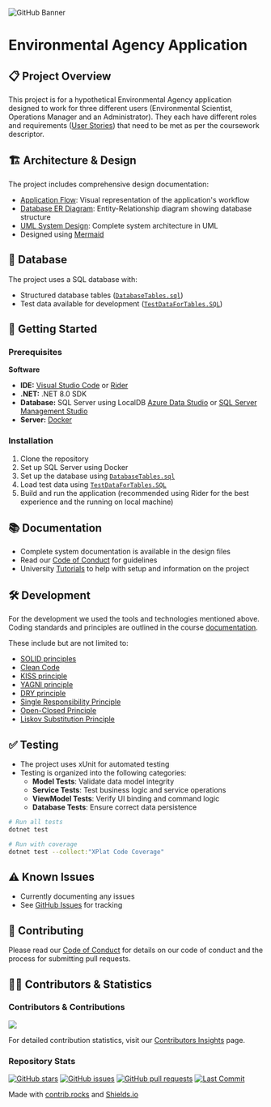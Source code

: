 ![GitHub Banner](https://capsule-render.vercel.app/api?type=wave&color=gradient&height=150&section=header&text=SET09102-CourseWork&fontSize=50&fontAlign=50&fontAlignY=35)

# Environmental Agency Application

## 📋 Project Overview
This project is for a hypothetical Environmental Agency application designed to work for three different users (Environmental Scientist, Operations Manager and an Administrator). They each have different roles and requirements ([User Stories](./USER_STORIES.md)) that need to be met as per the coursework descriptor.

## 🏗 Architecture & Design
The project includes comprehensive design documentation:
- [Application Flow](./AppFlow.mmd): Visual representation of the application's workflow
- [Database ER Diagram](./DBerDiagram.mmd): Entity-Relationship diagram showing database structure
- [UML System Design](./UMLSystemDesign.mmd): Complete system architecture in UML
- Designed using [Mermaid](https://mermaid-js.github.io/mermaid-live-editor/)

## 💾 Database
The project uses a SQL database with:
- Structured database tables ([`DatabaseTables.sql`](./DatabaseTables.sql))
- Test data available for development ([`TestDataForTables.SQL`](./TestDataForTables.SQL))

## 🚀 Getting Started

### Prerequisites
**Software**
- **IDE:** [Visual Studio Code](https://code.visualstudio.com/) or [Rider](https://www.jetbrains.com/rider/)
- **.NET:** .NET 8.0 SDK
- **Database:** SQL Server using LocalDB [Azure Data Studio](https://azure.microsoft.com/en-us/products/data-studio/) or [SQL Server Management Studio](https://docs.microsoft.com/en-us/sql/ssms/download-sql-server-management-studio-ssms?view=sql-server-ver15)
- **Server:** [Docker](https://www.docker.com/)

### Installation
1. Clone the repository
2. Set up SQL Server using Docker
3. Set up the database using [`DatabaseTables.sql`](./DatabaseTables.sql)
4. Load test data using [`TestDataForTables.SQL`](./TestDataForTables.SQL)
5. Build and run the application (recommended using Rider for the best experience and the running on local machine)

## 📚 Documentation
- Complete system documentation is available in the design files
- Read our [Code of Conduct](./CODE_OF_CONDUCT.md) for guidelines
- University [Tutorials](https://edinburgh-napier.github.io/SET09102/tutorials/) to help with setup and information on the project 

## 🛠 Development
For the development we used the tools and technologies mentioned above.
Coding standards and principles are outlined in the course [documentation](https://edinburgh-napier.github.io/SET09102/notes/).

These include but are not limited to:
- [SOLID principles](https://en.wikipedia.org/wiki/SOLID)
- [Clean Code](https://www.amazon.co.uk/Clean-Code-Handbook-Software-Craftsmanship/dp/0132350882)
- [KISS principle](https://en.wikipedia.org/wiki/KISS_principle)
- [YAGNI principle](https://en.wikipedia.org/wiki/You_aren%27t_gonna_need_it)
- [DRY principle](https://en.wikipedia.org/wiki/Don%27t_repeat_yourself)
- [Single Responsibility Principle](https://en.wikipedia.org/wiki/Single-responsibility_principle)
- [Open-Closed Principle](https://en.wikipedia.org/wiki/Open%E2%80%93closed_principle)
- [Liskov Substitution Principle](https://en.wikipedia.org/wiki/Liskov_substitution_principle)

## ✅ Testing
- The project uses xUnit for automated testing
- Testing is organized into the following categories:
    - **Model Tests**: Validate data model integrity
    - **Service Tests**: Test business logic and service operations
    - **ViewModel Tests**: Verify UI binding and command logic
    - **Database Tests**: Ensure correct data persistence

```bash
# Run all tests
dotnet test

# Run with coverage
dotnet test --collect:"XPlat Code Coverage"
```


## ⚠️ Known Issues
- Currently documenting any issues
- See [GitHub Issues](https://github.com/Software-Engineering-Group-3-2025/SET09102_CW/issues) for tracking

## 👥 Contributing
Please read our [Code of Conduct](./CODE_OF_CONDUCT.md) for details on our code of conduct and the process for submitting pull requests.

## 👨‍💻 Contributors & Statistics

### Contributors & Contributions
<a href="https://github.com/Software-Engineering-Group-3-2025/SET09102_CW/graphs/contributors">
  <img src="https://contrib.rocks/image?repo=Software-Engineering-Group-3-2025/SET09102_CW" />
</a>

For detailed contribution statistics, visit our [Contributors Insights](https://github.com/Software-Engineering-Group-3-2025/SET09102_CW/graphs/contributors) page.

### Repository Stats
[![GitHub stars](https://img.shields.io/github/stars/Software-Engineering-Group-3-2025/SET09102_CW)](https://github.com/Software-Engineering-Group-3-2025/SET09102_CW/stargazers)
[![GitHub issues](https://img.shields.io/github/issues/Software-Engineering-Group-3-2025/SET09102_CW)](https://github.com/Software-Engineering-Group-3-2025/SET09102_CW/issues)
[![GitHub pull requests](https://img.shields.io/github/issues-pr/Software-Engineering-Group-3-2025/SET09102_CW)](https://github.com/Software-Engineering-Group-3-2025/SET09102_CW/pulls)
[![Last Commit](https://img.shields.io/github/last-commit/Software-Engineering-Group-3-2025/SET09102_CW)](https://github.com/Software-Engineering-Group-3-2025/SET09102_CW/commits/main)

Made with [contrib.rocks](https://contrib.rocks) and [Shields.io](https://shields.io)
